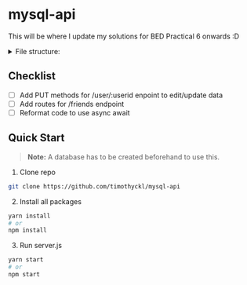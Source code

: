 # mysql-api

This will be where I update my solutions for BED Practical 6 onwards :D

<details>
<summary>
    File structure:
    <br>
</summary>
<br>

    mysql-api/
    ┣ src/
    ┃ ┣ api/
    ┃ ┃ ┣ controller/
    ┃ ┃ ┃ ┣ app.js
    ┃ ┃ ┃ ┗ userController.js
    ┃ ┃ ┣ middleware/
    ┃ ┃ ┃ ┣ async.js
    ┃ ┃ ┃ ┗ errHandler.js
    ┃ ┃ ┣ model/
    ┃ ┃ ┃ ┗ user.js
    ┃ ┃ ┗ routes/
    ┃ ┃   ┣ friendRouter.js
    ┃ ┃   ┗ userRouter.js
    ┃ ┣ config/
    ┃ ┃ ┣ .env
    ┃ ┃ ┗ dbConfig.js
    ┃ ┗ server.js
    ┣ .gitignore
    ┣ package.json
    ┣ README.md
    ┗ yarn.lock
    
</details>

## Checklist

- [ ] Add PUT methods for /user/:userid enpoint to edit/update data 
- [ ] Add routes for /friends endpoint
- [ ] Reformat code to use async await

## Quick Start

> __Note:__ A database has to be created beforehand to use this.

1. Clone repo

```sh
git clone https://github.com/timothyckl/mysql-api
```

2. Install all packages

```sh
yarn install
# or
npm install
```

3. Run server.js

```sh
yarn start
# or
npm start
```





